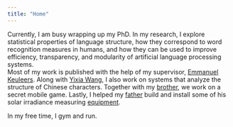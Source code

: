 ```yaml
---
title: "Home"
---
```


Currently, I am busy wrapping up my PhD. 
In my research, I explore statistical properties of language structure, how they correspond to word recognition measures in humans, and how they can be used to improve efficiency, transparency, and modularity of artificial language processing systems.  
Most of my work is published with the help of my supervisor, [Emmanuel Keuleers](https://www.tilburguniversity.edu/staff/e-a-keuleers). 
Along with [Yixia Wang](https://www.tilburguniversity.edu/staff/y-wang_1), I also work on systems that analyze the structure of Chinese characters.
Together with my [brother](https://www.instagram.com/matfyz_je_introvertny/), we work on a secret mobile game. 
Lastly, I helped my [father](https://mhrons.github.io) build and install some of his solar irradiance measuring [equipment](https://mhrons.github.io/pv_log/). 

In my free time, I gym and run. 